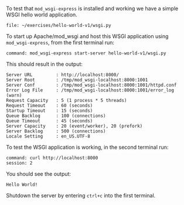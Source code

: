 To test that `mod_wsgi-express` is installed and working we have a simple WSGI hello world application.

```editor:open-file
file: ~/exercises/hello-world-v1/wsgi.py
```

To start up Apache/mod_wsgi and host this WSGI application using ``mod_wsgi-express``, from the first terminal run:

```terminal:execute
command: mod_wsgi-express start-server hello-world-v1/wsgi.py
```

This should result in the output:

```
Server URL         : http://localhost:8000/
Server Root        : /tmp/mod_wsgi-localhost:8000:1001
Server Conf        : /tmp/mod_wsgi-localhost:8000:1001/httpd.conf
Error Log File     : /tmp/mod_wsgi-localhost:8000:1001/error_log (warn)
Request Capacity   : 5 (1 process * 5 threads)
Request Timeout    : 60 (seconds)
Startup Timeout    : 15 (seconds)
Queue Backlog      : 100 (connections)
Queue Timeout      : 45 (seconds)
Server Capacity    : 20 (event/worker), 20 (prefork)
Server Backlog     : 500 (connections)
Locale Setting     : en_US.UTF-8
```

To test the WSGI application is working, in the second terminal run:

```terminal:execute
command: curl http://localhost:8000
session: 2
```

You should see the output:

```
Hello World!
```

Shutdown the server by entering ``ctrl+c`` into the first terminal.

```terminal:interrupt
```
